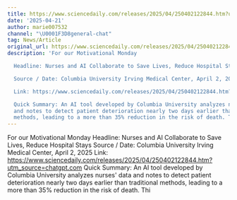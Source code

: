 ```yaml
---
title: https://www.sciencedaily.com/releases/2025/04/250402122844.htm?utm_source=chatgpt.com
date: '2025-04-21'
author: marie007532
channel: "\U0001F3D8general-chat"
tag: News/Article
original_url: https://www.sciencedaily.com/releases/2025/04/250402122844.htm?utm_source=chatgpt.com
description: 'For our Motivational Monday

  Headline: Nurses and AI Collaborate to Save Lives, Reduce Hospital Stays

  Source / Date: Columbia University Irving Medical Center, April 2, 2025

  Link: https://www.sciencedaily.com/releases/2025/04/250402122844.htm?utm_source=chatgpt.com

  Quick Summary: An AI tool developed by Columbia University analyzes nurses'' data
  and notes to detect patient deterioration nearly two days earlier than traditional
  methods, leading to a more than 35% reduction in the risk of death. Thi'
---
```


For our Motivational Monday
Headline: Nurses and AI Collaborate to Save Lives, Reduce Hospital Stays
Source / Date: Columbia University Irving Medical Center, April 2, 2025
Link: https://www.sciencedaily.com/releases/2025/04/250402122844.htm?utm_source=chatgpt.com
Quick Summary: An AI tool developed by Columbia University analyzes nurses' data and notes to detect patient deterioration nearly two days earlier than traditional methods, leading to a more than 35% reduction in the risk of death. Thi